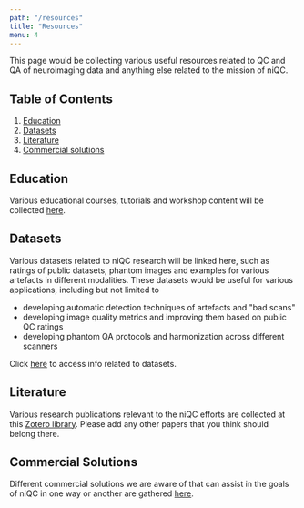 ```yaml
---
path: "/resources"
title: "Resources"
menu: 4
---
```


This page would be collecting various useful resources related to QC and QA of neuroimaging data and anything else related to the mission of niQC.

## Table of Contents
1. [Education](#education)
2. [Datasets](#datasets)
3. [Literature](#literature)
4. [Commercial solutions](#commercial)

## Education <a name="education"></a>

Various educational courses, tutorials and workshop content will be collected [here](/education/).

## Datasets <a name="datasets"></a>

Various datasets related to niQC research will be linked here, such as ratings of public datasets, phantom images and examples for various artefacts in different modalities. These datasets would be useful for various applications, including but not limited to
 - developing automatic detection techniques of artefacts and "bad scans"
 - developing image quality metrics and improving them based on public QC ratings
 - developing phantom QA protocols and harmonization across different scanners

Click [here](/datasets/) to access info related to datasets.

## Literature <a name="literature"></a>

Various research publications relevant to the niQC efforts are collected at this [Zotero library](https://www.zotero.org/groups/2221093/niqc?). Please add any other papers that you think should belong there.

## Commercial Solutions <a name="commercial"></a>

Different commercial solutions we are aware of that can assist in the goals of niQC in one way or another are gathered [here](/commercial).
